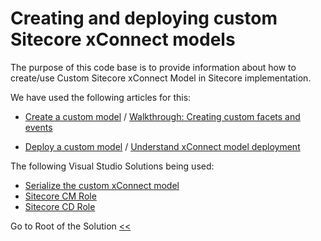 # Creating and deploying custom Sitecore xConnect models

The purpose of this code base is to provide information about how to create/use Custom Sitecore xConnect Model in Sitecore implementation.

We have used the following articles for this:

- [Create a custom model](https://doc.sitecore.com/xp/en/developers/100/sitecore-experience-platform/create-a-custom-model.html) / [Walkthrough: Creating custom facets and events](https://doc.sitecore.com/xp/en/developers/100/sitecore-experience-platform/walkthrough--creating-custom-facets-and-events.html)

- [Deploy a custom model](https://doc.sitecore.com/xp/en/developers/100/sitecore-experience-platform/deploy-a-custom-model.html) / [Understand xConnect model deployment](https://doc.sitecore.com/xp/en/developers/101/developer-tools/including-a-custom-xconnect-model.html#understand-xconnect-model-deployment_body)

The following Visual Studio Solutions being used:
- [Serialize the custom xConnect model](../../ModelBuilder/code)
- [Sitecore CM Role](../../../cm/Website/code)
- [Sitecore CD Role](../../../../Project/BrandA/code)


Go to Root of the Solution [<<](../../../../../../CT.SC/)
